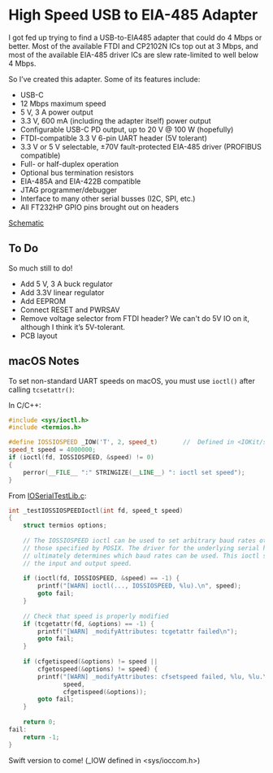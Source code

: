 # High Speed USB to EIA-485 Adapter

I got fed up trying to find a USB-to-EIA485 adapter that could do 4 Mbps or better. Most
of the available FTDI and CP2102N ICs top out at 3 Mbps, and most of the available
EIA-485 driver ICs are slew rate-limited to well below 4 Mbps.

So I’ve created this adapter. Some of its features include:

* USB-C
* 12 Mbps maximum speed
* 5 V, 3 A power output
* 3.3 V, 600 mA (including the adapter itself) power output
* Configurable USB-C PD output, up to 20 V @ 100 W (hopefully)
* FTDI-compatible 3.3 V 6-pin UART header (5V tolerant)
* 3.3 V or 5 V selectable, ±70V fault-protected EIA-485 driver (PROFIBUS compatible)
* Full- or half-duplex operation
* Optional bus termination resistors
* EIA-485A and EIA-422B compatible
* JTAG programmer/debugger
* Interface to many other serial busses (I2C, SPI, etc.)
* All FT232HP GPIO pins brought out on headers

[Schematic](/hardware/RS-485.pdf)

## To Do

So much still to do!

* Add 5 V, 3 A buck regulator
* Add 3.3V linear regulator
* Add EEPROM
* Connect RESET and PWRSAV
* Remove voltage selector from FTDI header? We can't do 5V IO on it, although I think it’s 5V-tolerant.
* PCB layout

## macOS Notes

To set non-standard UART speeds on macOS, you must use `ioctl()` after calling `tcsetattr()`:

In C/C++:

```cpp
#include <sys/ioctl.h>
#include <termios.h>

#define IOSSIOSPEED _IOW('T', 2, speed_t)		//	Defined in <IOKit/serial/ioss.h>
speed_t speed = 4000000;
if (ioctl(fd, IOSSIOSPEED, &speed) != 0)
{
    perror(__FILE__ ":" STRINGIZE(__LINE__) ": ioctl set speed");
}
```

From [IOSerialTestLib.c](https://opensource.apple.com/source/IOSerialFamily/IOSerialFamily-74/tests/IOSerialTestLib.c):

```c
int _testIOSSIOSPEEDIoctl(int fd, speed_t speed)
{
    struct termios options;
    
    // The IOSSIOSPEED ioctl can be used to set arbitrary baud rates other than
    // those specified by POSIX. The driver for the underlying serial hardware
    // ultimately determines which baud rates can be used. This ioctl sets both
    // the input and output speed.
    
    if (ioctl(fd, IOSSIOSPEED, &speed) == -1) {
        printf("[WARN] ioctl(..., IOSSIOSPEED, %lu).\n", speed);
        goto fail;
    }
    
    // Check that speed is properly modified
    if (tcgetattr(fd, &options) == -1) {
        printf("[WARN] _modifyAttributes: tcgetattr failed\n");
        goto fail;
    }
    
    if (cfgetispeed(&options) != speed ||
        cfgetospeed(&options) != speed) {
        printf("[WARN] _modifyAttributes: cfsetspeed failed, %lu, %lu.\n",
               speed,
               cfgetispeed(&options));
        goto fail;
    }
    
    return 0;
fail:
    return -1;
}
```


Swift version to come! (_IOW defined in <sys/ioccom.h>)


